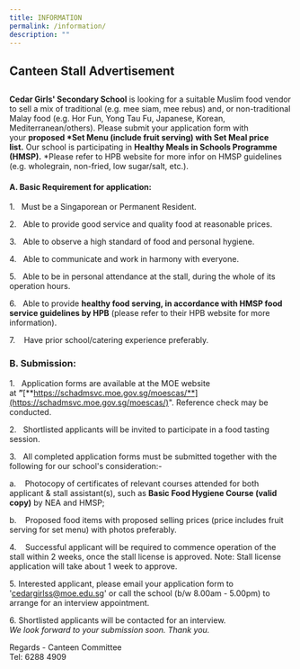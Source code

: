```yaml
---
title: INFORMATION
permalink: /information/
description: ""
---
```

## Canteen Stall Advertisement
## 
**Cedar Girls' Secondary School**&nbsp;is looking for a suitable Muslim food vendor to sell a mix of traditional (e.g. mee siam, mee rebus) and, or non-traditional Malay food (e.g. Hor Fun, Yong Tau Fu, Japanese, Korean, Mediterranean/others). Please submit your application form&nbsp;with your&nbsp;**proposed \*Set Menu (include fruit serving) with Set Meal price list.**&nbsp;Our school is participating in&nbsp;**Healthy Meals&nbsp;in Schools Programme (HMSP).**&nbsp;\*Please refer to HPB website for more infor on HMSP guidelines (e.g. wholegrain, non-fried, low sugar/salt, etc.).

#### **A. Basic Requirement for application:**

1.&nbsp;&nbsp; Must be a Singaporean or Permanent Resident.

2.&nbsp;&nbsp;&nbsp;Able to provide good service and quality food at reasonable prices.

3.&nbsp;&nbsp;&nbsp;Able to observe a high standard of food and personal hygiene.

4.&nbsp;&nbsp; Able to communicate and work in harmony with everyone.

5.&nbsp;&nbsp; Able to be in personal attendance at the stall, during the whole of its operation hours.

6.&nbsp;&nbsp;&nbsp;Able to provide&nbsp;**healthy food serving, in accordance with HMSP food service guidelines by HPB**&nbsp;(please refer to their HPB website&nbsp;for more information).

7.&nbsp;&nbsp;&nbsp;&nbsp;Have prior school/catering experience preferably.

### **B. Submission:**

1.&nbsp;&nbsp;&nbsp;Application forms are available at the MOE website at&nbsp;**”**[**https://schadmsvc.moe.gov.sg/moescas/**](https://schadmsvc.moe.gov.sg/moescas/)". Reference check may be conducted.

2.&nbsp; &nbsp;Shortlisted applicants will be invited to participate in a food tasting session.

3.&nbsp;&nbsp;&nbsp;All completed application forms must be submitted together with the following&nbsp;for our school's consideration:-

a.&nbsp;&nbsp;&nbsp;&nbsp;Photocopy of certificates of relevant courses attended for both applicant &amp; stall assistant(s), such as&nbsp;**Basic Food Hygiene Course (valid copy)**&nbsp;by NEA and HMSP;

b.&nbsp;&nbsp;&nbsp; Proposed food items with proposed selling prices (price includes fruit serving for set menu) with photos preferably.&nbsp;

4.&nbsp;&nbsp;&nbsp;&nbsp;Successful applicant will be required to commence operation of the stall within 2 weeks, once the stall license is approved. Note: Stall license application will take about 1 week to approve.

5\. Interested applicant, please email your application form to 'cedargirlss@moe.edu.sg' or call the school (b/w 8.00am - 5.00pm) to arrange for an interview appointment.

6\. Shortlisted applicants will be contacted for an interview.<br>
_We look forward to your submission soon. Thank you._

Regards - Canteen Committee<br>
Tel: 6288 4909